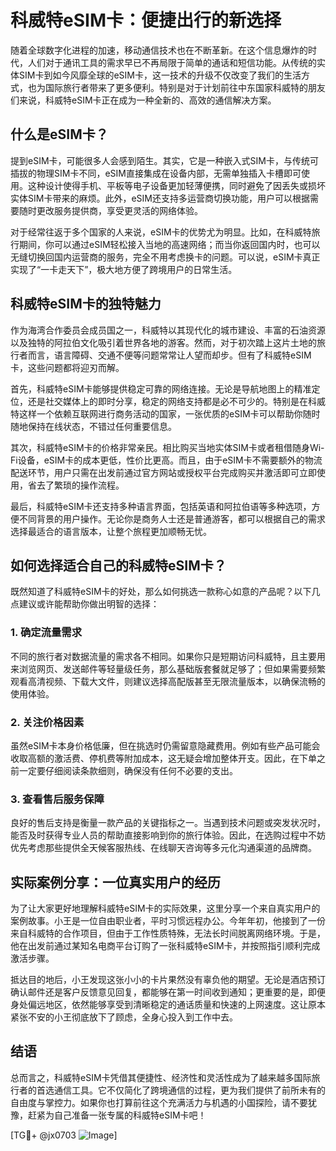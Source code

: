 # 科威特eSIM卡：便捷出行的新选择

随着全球数字化进程的加速，移动通信技术也在不断革新。在这个信息爆炸的时代，人们对于通讯工具的需求早已不再局限于简单的通话和短信功能。从传统的实体SIM卡到如今风靡全球的eSIM卡，这一技术的升级不仅改变了我们的生活方式，也为国际旅行者带来了更多便利。特别是对于计划前往中东国家科威特的朋友们来说，科威特eSIM卡正在成为一种全新的、高效的通信解决方案。

## 什么是eSIM卡？

提到eSIM卡，可能很多人会感到陌生。其实，它是一种嵌入式SIM卡，与传统可插拔的物理SIM卡不同，eSIM直接集成在设备内部，无需单独插入卡槽即可使用。这种设计使得手机、平板等电子设备更加轻薄便携，同时避免了因丢失或损坏实体SIM卡带来的麻烦。此外，eSIM还支持多运营商切换功能，用户可以根据需要随时更改服务提供商，享受更灵活的网络体验。

对于经常往返于多个国家的人来说，eSIM卡的优势尤为明显。比如，在科威特旅行期间，你可以通过eSIM轻松接入当地的高速网络；而当你返回国内时，也可以无缝切换回国内运营商的服务，完全不用考虑换卡的问题。可以说，eSIM卡真正实现了“一卡走天下”，极大地方便了跨境用户的日常生活。

## 科威特eSIM卡的独特魅力

作为海湾合作委员会成员国之一，科威特以其现代化的城市建设、丰富的石油资源以及独特的阿拉伯文化吸引着世界各地的游客。然而，对于初次踏上这片土地的旅行者而言，语言障碍、交通不便等问题常常让人望而却步。但有了科威特eSIM卡，这些问题都将迎刃而解。

首先，科威特eSIM卡能够提供稳定可靠的网络连接。无论是导航地图上的精准定位，还是社交媒体上的即时分享，稳定的网络支持都是必不可少的。特别是在科威特这样一个依赖互联网进行商务活动的国家，一张优质的eSIM卡可以帮助你随时随地保持在线状态，不错过任何重要信息。

其次，科威特eSIM卡的价格非常亲民。相比购买当地实体SIM卡或者租借随身Wi-Fi设备，eSIM卡的成本更低，性价比更高。而且，由于eSIM卡不需要额外的物流配送环节，用户只需在出发前通过官方网站或授权平台完成购买并激活即可立即使用，省去了繁琐的操作流程。

最后，科威特eSIM卡还支持多种语言界面，包括英语和阿拉伯语等多种选项，方便不同背景的用户操作。无论你是商务人士还是普通游客，都可以根据自己的需求选择最适合的语言版本，让整个旅程更加顺畅无忧。

## 如何选择适合自己的科威特eSIM卡？

既然知道了科威特eSIM卡的好处，那么如何挑选一款称心如意的产品呢？以下几点建议或许能帮助你做出明智的选择：

### 1. 确定流量需求
不同的旅行者对数据流量的需求各不相同。如果你只是短期访问科威特，且主要用来浏览网页、发送邮件等轻量级任务，那么基础版套餐就足够了；但如果需要频繁观看高清视频、下载大文件，则建议选择高配版甚至无限流量版本，以确保流畅的使用体验。

### 2. 关注价格因素
虽然eSIM卡本身价格低廉，但在挑选时仍需留意隐藏费用。例如有些产品可能会收取高额的激活费、停机费等附加成本，这无疑会增加整体开支。因此，在下单之前一定要仔细阅读条款细则，确保没有任何不必要的支出。

### 3. 查看售后服务保障
良好的售后支持是衡量一款产品的关键指标之一。当遇到技术问题或突发状况时，能否及时获得专业人员的帮助直接影响到你的旅行体验。因此，在选购过程中不妨优先考虑那些提供全天候客服热线、在线聊天咨询等多元化沟通渠道的品牌商。

## 实际案例分享：一位真实用户的经历

为了让大家更好地理解科威特eSIM卡的实际效果，这里分享一个来自真实用户的案例故事。小王是一位自由职业者，平时习惯远程办公。今年年初，他接到了一份来自科威特的合作项目，但由于工作性质特殊，无法长时间脱离网络环境。于是，他在出发前通过某知名电商平台订购了一张科威特eSIM卡，并按照指引顺利完成激活步骤。

抵达目的地后，小王发现这张小小的卡片果然没有辜负他的期望。无论是酒店预订确认邮件还是客户反馈意见回复，都能够在第一时间收到通知；更重要的是，即便身处偏远地区，依然能够享受到清晰稳定的通话质量和快速的上网速度。这让原本紧张不安的小王彻底放下了顾虑，全身心投入到工作中去。

## 结语

总而言之，科威特eSIM卡凭借其便捷性、经济性和灵活性成为了越来越多国际旅行者的首选通信工具。它不仅简化了跨境通信的过程，更为我们提供了前所未有的自由度与掌控力。如果你也打算前往这个充满活力与机遇的小国探险，请不要犹豫，赶紧为自己准备一张专属的科威特eSIM卡吧！

[TG💪+ @jx0703 ![Image](https://github.com/user-attachments/assets/dbca1d08-cadb-493c-b0ec-ad6f7a83f270)]